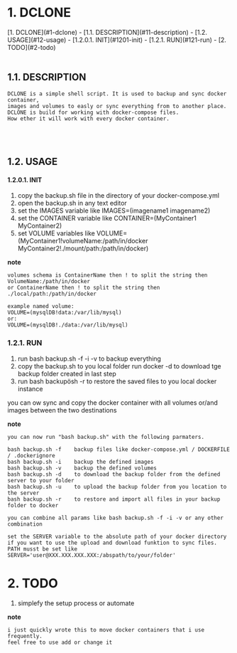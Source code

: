 <br />
<br />

# 1. DCLONE

<!-- TOC --> [1. DCLONE](#1-dclone)    - [1.1. DESCRIPTION](#11-description)    - [1.2. USAGE](#12-usage)            - [1.2.0.1. INIT](#1201-init)       - [1.2.1. RUN](#121-run) - [2. TODO](#2-todo)<!-- /TOC -->
<br />
<br />

## 1.1. DESCRIPTION

```
DCLONE is a simple shell script. It is used to backup and sync docker container,
images and volumes to easly or sync everything from to another place.
DCLONE is build for working with docker-compose files.
How ether it will work with every docker container.
```

<br />
<br />

## 1.2. USAGE

#### 1.2.0.1. INIT

1. copy the backup.sh file in the directory of your docker-compose.yml
2. open the backup.sh in any text editor
3. set the IMAGES variable like IMAGES=(imagename1 imagename2)
4. set the CONTAINER variable like CONTAINER=(MyContainer1 MyContainer2)
5. set VOLUME variables like VOLUME=(MyContainer1!volumeName:/path/in/docker
   MyContainer2!./mount/path:/path/in/docker)

**note**

```
volumes schema is ContainerName then ! to split the string then VolumeName:/path/in/docker
or ContainerName then ! to split the string then ./local/path:/path/in/docker

example named volume:
VOLUME=(mysqlDB!data:/var/lib/mysql)
or:
VOLUME=(mysqlDB!./data:/var/lib/mysql)

```

### 1.2.1. RUN

1. run bash backup.sh -f -i -v to backup everything
2. copy the backup.sh to you local folder run docker -d to download tge backup
   folder created in last step
3. run bash backupösh -r to restore the saved files to you local docker
   instance

you can ow sync and copy the docker container with all volumes or/and images
between the two destinations

**note**

```
you can now run "bash backup.sh" with the following parmaters.

bash backup.sh -f    backup files like docker-compose.yml / DOCKERFILE / .dockerignore
bash backup.sh -i    backup the defined images
bash backup.sh -v    backup the defined volumes
bash backup.sh -d    to download the backup folder from the defined server to your folder
bash backup.sh -u    to upload the backup folder from you location to the server
bash backup.sh -r    to restore and import all files in your backup folder to docker

you can combine all params like bash backup.sh -f -i -v or any other combination
```

```
set the SERVER variable to the absolute path of your docker directory if you want to use the upload and download funktion to sync files.
PATH musst be set like SERVER='user@XXX.XXX.XXX.XXX:/abspath/to/your/folder'
```

# 2. TODO

1. simplefy the setup process or automate

**note**

```
i just quickly wrote this to move docker containers that i use frequently.
feel free to use add or change it
```
